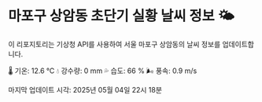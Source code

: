 
# 마포구 상암동 초단기 실황 날씨 정보 🌤️

이 리포지토리는 기상청 API를 사용하여 서울 마포구 상암동의 날씨 정보를 업데이트합니다. 

🌡️ 기온: 12.6 ℃
💧 강수량: 0 mm
💦 습도: 66 %
🌬️ 풍속: 0.9 m/s

마지막 업데이트 시각: 2025년 05월 04일 22시 18분    
